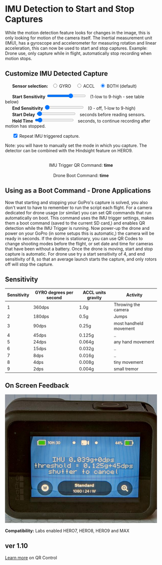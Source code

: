 # IMU Detection to Start and Stop Captures

<script src="../../jquery.min.js"></script>
<script src="../../qrcodeborder.js"></script>
<style>
        #qrcode{
            width: 100%;
        }
        div{
            width: 100%;
            display: inline-block;
        }
</style>

While the motion detection feature looks for changes in the image, this is only looking for motion of the camera itself. The Inertial measurement unit (IMU), has a gyroscope and accelerometer for measuring rotation and linear acceleration, this can now be used to start and stop captures.  Example: Drone use, only capture while in flight, automatically stop recording when motion stops.

## Customize IMU Detected Capture


<div id="dtIMU">&nbsp;&nbsp;&nbsp;&nbsp;&nbsp;&nbsp;<b>Sensor selection:</b>&nbsp;&nbsp;
  <input type="radio" id="imu1" name="imu" value="G" > <label for="GYRO">GYRO </label>&nbsp;&nbsp;
  <input type="radio" id="imu2" name="imu" value="A" > <label for="ACCL">ACCL </label>&nbsp;&nbsp;
  <input type="radio" id="imu3" name="imu" value="I" checked> <label for="BOTH">BOTH (default)</label>
</div>

&nbsp;&nbsp;&nbsp;&nbsp;&nbsp;&nbsp;**Start Sensitivity** <input type="range" id="snstvty" name="snstvty" min="1" max="9" value="6"><label for="snstvty"></label>&nbsp;&nbsp;<b id="snstvtytext"></b> (1-low to 9-high - see table below)<br>
&nbsp;&nbsp;&nbsp;&nbsp;&nbsp;&nbsp;**End Sensitivity** <input type="range" id="esnstvty" name="esnstvty" min="0" max="9" value="0"><label for="snstvty"></label>&nbsp;&nbsp;<b id="esnstvtytext"></b> (0 - off, 1-low to 9-high)<br>
&nbsp;&nbsp;&nbsp;&nbsp;&nbsp;&nbsp;**Start Delay** <input type="range" id="delay" name="delay" min="0" max="60" value="1"><label for="delay"></label>&nbsp;&nbsp;<b id="delaytext"></b> seconds before reading sensors.<br>
&nbsp;&nbsp;&nbsp;&nbsp;&nbsp;&nbsp;**Hold Time** <input type="range" id="hold" name="hold" min="0" max="60" value="5"><label for="hold"></label>&nbsp;&nbsp;<b id="holdtext"></b> seconds, to continue recording after motion has stopped.<br> 

&nbsp;&nbsp;&nbsp;&nbsp;&nbsp;&nbsp;<input type="checkbox" id="repeat" name="repeat" checked> 
<label for="repeat">Repeat IMU triggered capture.</label><br>

Note: you will have to manually set the mode in which you capture.  The detector can be combined with the Hindsight feature on HERO9. 
 
<center>
<div id="qrcode1"></div><br>
IMU Trigger QR Command: <b id="qrtext1">time</b><br>
<div id="qrcode2"><br></div><br>
Drone Boot Command: <b id="qrtext2">time</b><br>
</center>

## Using as a Boot Command - Drone Applications 

Now that starting and stopping your GoPro's capture is solved, you also don't want to have to remember to run the script each flight. For a camera dedicated for drone usage (or similar) you can set QR commands that run automatically on boot. This command uses the IMU trigger settings, makes them a boot command (saved to the current SD card,) and enables QR detection while the IMU Trigger is running. Now power-up the drone and power on your GoPro (in some setups this is automatic,) the camera will be ready in seconds. If the drone is stationary, you can use QR Codes to change shooting modes before the flight, or set date and time for cameras that have been without a battery. Once the drone is moving, start and stop capture is automatic. For drone use try a start sensitivity of 4, and end sensitivity of 8, so that an average launch starts the capture, and only rotors off will stop the capture.

## Sensitivity

| Sensitivity | GYRO degrees per second  | ACCL units gravity | Activity               |
|-------------|--------------------------|--------------------|------------------------|
| 1           | 360dps                   | 1.0g               | Throwing the camera    |
| 2           | 180dps                   | 0.5g               | Jumps                  |
| 3           | 90dps                    | 0.25g              | most handheld movement |
| 4           | 45dps                    | 0.125g             | ..                     |
| 5           | 24dps                    | 0.064g             | any hand movement      |
| 6           | 15dps                    | 0.032g             | ..                     |
| 7           | 8dps                     | 0.016g             | ..                     |
| 8           | 4dps                     | 0.008g             | tiny movement          |
| 9           | 2dps                     | 0.004g             | small tremor           |

## On Screen Feedback

![Feedback](feedback.jpg)

**Compatibility:** Labs enabled HERO7, HERO8, HERO9 and MAX 


## ver 1.10
[Learn more](..) on QR Control

<script>
var once = true;
var qrcode1;
var qrcode2;
var cmd1 = "";
var cmd2 = "";
var lasttimecmd1 = "";
var lasttimecmd2 = "";
var changed = true;

function dcmd(cmd, id) {
    var x;
	if(document.getElementById(id) !== null)
	{
		x = document.getElementById(id).checked;
		if( x === true)
			cmd = cmd + document.getElementById(id).value;
	}
	else
	{
	    var i;
		for (i = 1; i < 15; i++) { 
			var newid = id+i;
			if(document.getElementById(newid) !== null)
			{
				x = document.getElementById(newid).checked;
				if( x === true)
					cmd = cmd + document.getElementById(newid).value;
			}
		}
	}
	return cmd;
}

function makeQR() 
{	
  if(once === true)
  {
    qrcode1 = new QRCode(document.getElementById("qrcode1"), 
    {
      text : "\"Hello\"",
      width : 360,
      height : 360,
      correctLevel : QRCode.CorrectLevel.M
    });
	
	
    qrcode2 = new QRCode(document.getElementById("qrcode2"), 
    {
      text : "\"World\"",
      width : 360,
      height : 360,
      correctLevel : QRCode.CorrectLevel.M
    });
	
    once = false;
  }
}

function timeLoop()
{
  if(document.getElementById("snstvty") !== null)
  {
	var snstvty = parseInt(document.getElementById("snstvty").value);	
	document.getElementById("snstvtytext").innerHTML = snstvty;
	
	var esnstvty = parseInt(document.getElementById("esnstvty").value);	
	document.getElementById("esnstvtytext").innerHTML = esnstvty;	
		
	var delay = parseInt(document.getElementById("delay").value);	
	document.getElementById("delaytext").innerHTML = delay;	
	
	var hold = parseInt(document.getElementById("hold").value);	
	document.getElementById("holdtext").innerHTML = hold;	
		
	cmd1 = dcmd("!S","imu"); 
	cmd1 = cmd1 + snstvty;
	
	cmd2 = "!MQRDR=1!MBOOT=\"!Ldrone\"!SAVEdrone=\"";
	cmd2 = cmd2 + dcmd("!S","imu"); 
	cmd2 = cmd2 + snstvty;
	
	if(esnstvty > 0) cmd1 = cmd1 + "-" + esnstvty;
	if(delay > 0) cmd1 = cmd1 + 'D' + delay;
	if(hold > 0) cmd1 = cmd1 + 'H' + hold;	
	
	if(esnstvty > 0) cmd2 = cmd2 + "-" + esnstvty;
	if(delay > 0) cmd2 = cmd2 + 'D' + delay;
	if(hold > 0) cmd2 = cmd2 + 'H' + hold;	
	
    if(document.getElementById("repeat") !== null)
    {
      if(document.getElementById("repeat").checked === true)
      {
        cmd1 = cmd1 + "!R";
        cmd2 = cmd2 + "!R";
      }
    }
	
	cmd2 = cmd2 + "\"";
  }
  
  qrcode1.clear(); 
  qrcode1.makeCode(cmd1);
  
  qrcode2.clear(); 
  qrcode2.makeCode(cmd2);
  
  if(cmd1 != lasttimecmd1)
  {
	changed = true;
	lasttimecmd1 = cmd1;
  }
  if(cmd2 != lasttimecmd2)
  {
	changed = true;
	lasttimecmd2 = cmd2;
  }
	
  if(changed === true)
  {
	document.getElementById("qrtext1").innerHTML = cmd1;
	document.getElementById("qrtext2").innerHTML = cmd2;
	changed = false;
  }
  
  var t = setTimeout(timeLoop, 100);
}

function myReloadFunction() {
  location.reload();
}

makeQR();
timeLoop();


</script>
